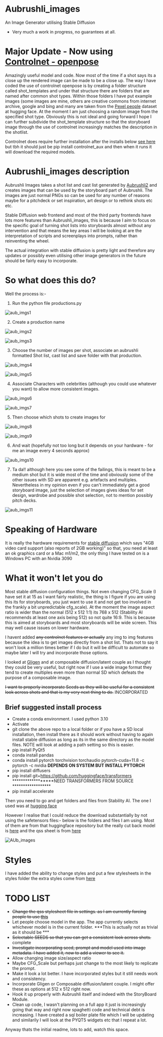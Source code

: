 # Aubrushli_images
An Image Generator utilising Stable Diffusion

* Very much a work in progress, no guarantees at all.

# Major Update - Now using [Controlnet - openpose](https://huggingface.co/lllyasviel/sd-controlnet-openpose)

Amazingly useful model and code. Now most of the time if a shot says its a close up the rendered image can be made to be a close up. The way I have coded the use of controlnet openpose is by creating a folder structure called shot_templates and under that structure there are folders that are named after common shot types. Within those folders I have put example images (some images are mine, others are creative commons from internet archive, google and bing and many are taken from the [Pexel people](https://huggingface.co/datasets/yuvalkirstain/pexel_people) dataset at hugging face. At the moment I am just choosing a random image from the specified shot type. Obviously this is not ideal and going forward I hope I can further subdivide the shot_template structure so that the storyboard image through the use of controlnet increasingly matches the description in the shotlist.

Controlnet does require further installation after the installs below [see here](https://huggingface.co/lllyasviel/sd-controlnet-openpose) but tbh it should just be pip install controlnet_aux and then when it runs it will download the required models. 

# Aubrushli_images description

Aubrushli Images takes a shot list and cast list generated by [Aubrushli2](https://github.com/StephanosPSteer/Aubrushli2) and creates images that can be used by the storyboard part of Aubrushli. The images are just normal PNGs so can be used for any number of reasons maybe for a pitchdeck or set inspiration, art design or to rethink shots etc etc.

Stable Diffusion web frontend and most of the third party frontends have lots more features than Aubrushli_images, this is because I aim to focus on the specific goal of turning shot lists into storyboards almost without any intervention and that means the key areas I will be looking at are the interpretation of scripts and screenplays into prompts, rather than reinventing the wheel. 

The actual integration with stable diffusion is pretty light and therefore any updates or possibly even utilising other image generators in the future should be fairly easy to incorporate.

# So what does this do?

Well the process is:-  
 
1) Run the python file productions.py

![aub_imgs1](https://user-images.githubusercontent.com/26924183/229894501-d1fe1c5f-eba6-45ff-9e0c-3a0933fdc225.png)

2) Create a production name

![aub_imgs2](https://user-images.githubusercontent.com/26924183/229894856-686e6f19-16b3-40f7-b819-2247826a0ae0.png)

![aub_imgs3](https://user-images.githubusercontent.com/26924183/229895039-ae1c6738-cb08-44c9-8a30-3523512e34fc.png)

3) Choose the number of images per shot, associate an aubrushli formatted Shot list, cast list and save folder with that production.

![aub_imgs4](https://user-images.githubusercontent.com/26924183/229895277-5e80ca1a-4f33-4816-9d74-8e2505cd9882.png)

![aub_imgs5](https://user-images.githubusercontent.com/26924183/229895671-5152d487-c034-4924-bacf-6d33a8d14bef.png)

4) Associate Characters with celebrities (although you could use whatever you want) to allow more consistent images.

![aub_imgs6](https://user-images.githubusercontent.com/26924183/229896101-e3897acf-14e1-47b8-b620-ab769ba1b893.png)

![aub_imgs7](https://user-images.githubusercontent.com/26924183/229896141-1d0e9a20-d853-4595-86ce-2db14a942062.png)

5) Then choose which shots to create images for

![aub_imgs8](https://user-images.githubusercontent.com/26924183/229896403-7f0ce52d-e802-4e51-8647-2bec586b65a4.png)

![aub_imgs9](https://user-images.githubusercontent.com/26924183/229896724-cab6a046-1ead-424e-aeb8-f15a0396dc76.png)

6) And wait (hopefully not too long but it depends on your hardware - for me an image every 4 seconds approx)

![aub_imgs10](https://user-images.githubusercontent.com/26924183/229897060-d5e84860-6106-4145-8c3d-056911e1a565.png)

7) Ta da!! although here you see some of the failings, this is meant to be a medium shot but it is wide most of the time and obviously some of the other issues with SD are apparent e.g. artefacts and multiples. Nevertheless in my opinion even if you can't immediately get a good storyboard image, just the selection of images gives ideas for set design, wardrobe and possible shot selection, not to mention possibly pitch decks.

![aub_imgs11](https://user-images.githubusercontent.com/26924183/229897543-3b2cca9f-0af5-448e-80ae-fc2c1b86a404.png)

# Speaking of Hardware

It is really the hardware requirements for [stable diffusion](https://github.com/AUTOMATIC1111/stable-diffusion-webui) which says "4GB video card support (also reports of 2GB working)" so that, you need at least an ok graphics card or a Mac m1/m2, the only thing I have tested on is a Windows PC with an Nvidia 3090


# What it won't let you do

Most stable diffusion configuration things. Not even changing CFG_Scale (I have set it at 15 as I want fairly realistic, the thing is I figure if you are using this its for storyboards, you just want to use it and not get too involved in the frankly a bit unpredictable cfg_scale). At the moment the image aspect ratio is wider than the normal (512 x 512 1:1) its 768 x 512 (Stability AI recommends at least one axis being 512) so not quite 16:9. This is because this is aimed at storyboards and most storyboards will be wide screen. This may well cause issues on lower hardware. 

I havent added ~~any controlnet features or actually~~ any img to img features because the idea is to get images directly from a shot list. Thats not to say it won't look a million times better if I do but it will be difficult to automate so maybe later I will try and incorporate those options. 

I looked at [Gligen](https://github.com/gligen/GLIGEN) and at composable diffusion/latent couple as I thought they could be very useful, but right now if I use a wide image format they tend to create multiples even more than normal SD which defeats the purpose of a composable image. 

~~I want to properly incorporate Seeds as they will be useful for a consistent look across shots and that is my very next thing to do.~~ INCORPORATED


## Brief suggested install process

+ Create a conda environment. I used python 3.10
+ Activate
+ git clone the above repo to a local folder or if you have a SD local installation, then install there as it should work without having to again install stable diffusion as long as its in the same directory as the model files. NOTE will look at adding a path setting so this is easier. 
+ pip install PyQt5
+ conda install pandas
+ conda install pytorch torchvision torchaudio pytorch-cuda=11.8 -c pytorch -c nvidia ******DEPENDS ON SYSTEM BUT INSTALL PYTORCH******
+ pip install diffusers
+ pip install git+https://github.com/huggingface/transformers ******************NEED TRANSFORMERS FROM SOURCE ******************
+ pip install accelerate

Then you need to go and get folders and files from Stability AI. The one I used was at [hugging face](https://huggingface.co/stabilityai/stable-diffusion-2-1/tree/main)

However I realise that I could reduce the download substantially by not using the safetensors files:- below is the folders and files I am using. Most of them are from that huggingface repository but the really cut back model is [here](https://huggingface.co/stabilityai/sd-vae-ft-mse-original/blob/main/vae-ft-mse-840000-ema-pruned.ckpt) and the qss sheet is from [here](https://github.com/sommerc/pyqt-stylesheets/blob/master/pyqtcss/src/dark_orange/style.qss)

![AUb_images](https://user-images.githubusercontent.com/26924183/229891129-cbdc51c9-782f-44a2-908d-8fdac2ad46ab.png)

# Styles

I have added the ability to change styles and put a few stylesheets in the styles folder the extra styles come from [here](https://qss-stock.devsecstudio.com/templates.php)

# TODO LIST
+ ~~Change the qss stylesheet file in settings. as I am currently forcing people to use [this](https://github.com/sommerc/pyqt-stylesheets/blob/master/pyqtcss/src/dark_orange/style.qss)~~
+ Let people choose model in the app. The app currently selects whichever model is in the current folder. ***This is actually not as trivial as it should be ***
+ ~~Selectable SEEDS so that you can get a consistent look across shots.~~ complete
+ ~~Investigate incorporating seed, prompt and model used into image metadata. I have added it, now to add a viewer to see it.~~
+ Allow changing image size/aspect ratio
+ Maybe CFG_Scale but perhaps just change to the most likely to replicate the prompt.
+ Make it look a lot better. I have incorporated styles but it still needs work and consistency.
+ Incorporate Gligen or Composable diffusion/latent couple. I might offer these as options at 512 x 512 right now.
+ Hook it up properly with Aubrushli itself and indeed with the StoryBoard Module.
+ Clean up code, I wasn't planning on a full app it just is increasingly going that way and right now spaghetti code and technical debt is increasing. I have created a sql boiler plate file which I will be updating and similarily I will look at the PYQT5 widgets etc that I repeat a lot. 

Anyway thats the initial readme, lots to add, watch this space. 
